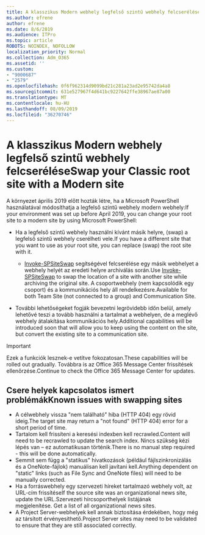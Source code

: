 ```yaml
---
title: A klasszikus Modern webhely legfelső szintű webhely felcserélése
ms.author: efrene
author: efrene
ms.date: 8/6/2019
ms.audience: ITPro
ms.topic: article
ROBOTS: NOINDEX, NOFOLLOW
localization_priority: Normal
ms.collection: Adm_O365
ms.assetid: ''
ms.custom:
- "9000687"
- "2579"
ms.openlocfilehash: 0f6f962314d9099bd21c281a23ad2e95742da4a8
ms.sourcegitcommit: 631e527967f4d641bc9227642ffe38967ae87a00
ms.translationtype: MT
ms.contentlocale: hu-HU
ms.lasthandoff: 08/09/2019
ms.locfileid: "36270746"
---
```

# <a name="swap-your-classic-root-site-with-a-modern-site"></a><span data-ttu-id="93e2b-102">A klasszikus Modern webhely legfelső szintű webhely felcserélése</span><span class="sxs-lookup"><span data-stu-id="93e2b-102">Swap your Classic root site with a Modern site</span></span>

<span data-ttu-id="93e2b-103">A környezet április 2019 előtt hozták létre, ha a Microsoft PowerShell használatával módosíthatja a legfelső szintű webhely modern webhely:</span><span class="sxs-lookup"><span data-stu-id="93e2b-103">If your environment was set up before April 2019, you can change your root site to a modern site by using Microsoft PowerShell:</span></span>

- <span data-ttu-id="93e2b-104">Ha a legfelső szintű webhely használni kívánt másik helyre, (swap) a legfelső szintű webhely cserélheti vele.</span><span class="sxs-lookup"><span data-stu-id="93e2b-104">If you have a different site that you want to use as your root site, you can replace (swap) the root site with it.</span></span> 
    - <span data-ttu-id="93e2b-105">[Invoke-SPSiteSwap](https://docs.microsoft.com/powershell/module/sharepoint-online/invoke-spositeswap?view=sharepoint-ps) segítségével felcserélése egy másik webhelyet a webhely helyét az eredeti helyre archiválás során.</span><span class="sxs-lookup"><span data-stu-id="93e2b-105">Use [Invoke-SPSiteSwap](https://docs.microsoft.com/powershell/module/sharepoint-online/invoke-spositeswap?view=sharepoint-ps) to swap the location of a site with another site while archiving the original site.</span></span> <span data-ttu-id="93e2b-106">A csoportwebhely (nem kapcsolódik egy csoport) és a kommunikációs hely áll rendelkezésre.</span><span class="sxs-lookup"><span data-stu-id="93e2b-106">Available for both Team Site (not connected to a group) and Communication Site.</span></span> 

- <span data-ttu-id="93e2b-107">További lehetőségeket fogják bevezetni legrövidebb időn belül, amely lehetővé teszi a tovább használni a tartalmat a webhelyen, de a meglévő webhely átalakítása kommunikációs hely.</span><span class="sxs-lookup"><span data-stu-id="93e2b-107">Additional capabilities will be introduced soon that will allow you to keep using the content on the site, but convert the existing site to a communication site.</span></span> 
>[!Important]
><span data-ttu-id="93e2b-108">Ezek a funkciók lesznek-e vetítve fokozatosan.</span><span class="sxs-lookup"><span data-stu-id="93e2b-108">These capabilities will be rolled out gradually.</span></span> <span data-ttu-id="93e2b-109">Továbbra is az Office 365 Message Center frissítések ellenőrzése.</span><span class="sxs-lookup"><span data-stu-id="93e2b-109">Continue to check the Office 365 Message Center for updates.</span></span> 

## <a name="known-issues-with-swapping-sites"></a><span data-ttu-id="93e2b-110">Csere helyek kapcsolatos ismert problémák</span><span class="sxs-lookup"><span data-stu-id="93e2b-110">Known issues with swapping sites</span></span>

- <span data-ttu-id="93e2b-111">A célwebhely vissza "nem található" hiba (HTTP 404) egy rövid ideig.</span><span class="sxs-lookup"><span data-stu-id="93e2b-111">The target site may return a "not found" (HTTP 404) error for a short period of time.</span></span>
- <span data-ttu-id="93e2b-112">Tartalom kell frissíteni a keresési indexben kell recrawled.</span><span class="sxs-lookup"><span data-stu-id="93e2b-112">Content will need to be recrawled to update the search index.</span></span> <span data-ttu-id="93e2b-113">Nincs szükség kézi lépés van – ez automatikusan történik.</span><span class="sxs-lookup"><span data-stu-id="93e2b-113">There is no manual step required - this will be done automatically.</span></span>
- <span data-ttu-id="93e2b-114">Semmit sem függ a "statikus" hivatkozások (például fájlszinkronizálás és a OneNote-fájlok) manuálisan kell javítani kell.</span><span class="sxs-lookup"><span data-stu-id="93e2b-114">Anything dependent on "static" links (such as File Sync and OneNote files) will need to be manually corrected.</span></span>
- <span data-ttu-id="93e2b-115">Ha a forráswebhely egy szervezeti híreket tartalmazó webhely volt, az URL-cím frissítése</span><span class="sxs-lookup"><span data-stu-id="93e2b-115">If the source site was an organizational news site, update the URL.</span></span><span data-ttu-id="93e2b-116">Szervezeti hírcsoporthelyek listájának megjelenítése.</span><span class="sxs-lookup"><span data-stu-id="93e2b-116"> Get a list of all organizational news sites.</span></span>
- <span data-ttu-id="93e2b-117">A Project Server-webhelyek kell annak biztosítása érdekében, hogy még az társított érvényesíthető.</span><span class="sxs-lookup"><span data-stu-id="93e2b-117">Project Server sites may need to be validated to ensure that they are still associated correctly.</span></span>





